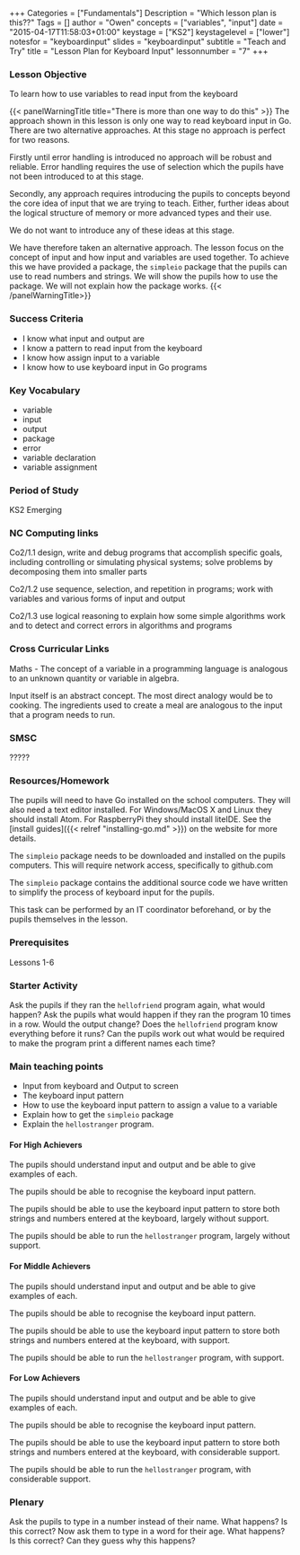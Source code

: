 +++
Categories = ["Fundamentals"]
Description = "Which lesson plan is this??"
Tags = []
author = "Owen"
concepts = ["variables", "input"]
date = "2015-04-17T11:58:03+01:00"
keystage = ["KS2"]
keystagelevel = ["lower"]
notesfor = "keyboardinput"
slides = "keyboardinput"
subtitle = "Teach and Try"
title = "Lesson Plan for Keyboard Input"
lessonnumber = "7"
+++
### Lesson Objective

To learn how to use variables to read input from the keyboard
<!--more-->

{{< panelWarningTitle title="There is more than one way to do this" >}}
The approach shown in this lesson is only one way to read keyboard input
in Go. There are two alternative approaches. At this stage no approach is
perfect for two reasons.

Firstly until error handling is introduced no approach will be robust and
reliable. Error handling requires the use of selection which the pupils
have not been introduced to at this stage.

Secondly, any approach requires introducing the pupils to concepts beyond
the core idea of input that we are trying to teach. Either, further
ideas about the logical structure of memory or more advanced types and
their use.

We do not want to introduce any of these ideas at this stage.

We have therefore taken an alternative approach. The lesson focus on
the concept of input and how input and variables are used together.
To achieve this we have provided a package, the `simpleio` package
that the pupils can use to read numbers and strings. We will show the
pupils how to use the package. We will not explain how the package works.
{{< /panelWarningTitle>}}

### Success Criteria

* I know what input and output are
* I know a pattern to read input from the keyboard
* I know how assign input to a variable
* I know how to use keyboard input in Go programs

### Key Vocabulary

* variable
* input
* output
* package
* error
* variable declaration
* variable assignment

### Period of Study

KS2 Emerging

### NC Computing links

Co2/1.1    design, write and debug programs that accomplish specific goals,
including controlling or simulating physical systems; solve problems by
decomposing them into smaller parts

Co2/1.2    use sequence, selection, and repetition in programs; work with
variables and various forms of input and output

Co2/1.3    use logical reasoning to explain how some simple algorithms work and
to detect and correct errors in algorithms and programs

### Cross Curricular Links

Maths - The concept of a variable in a programming language is analogous
to an unknown quantity or variable in algebra.

Input itself is an abstract concept. The most direct analogy would be to
cooking. The ingredients used to create a meal are analogous to the input
that a program needs to run.

### SMSC

?????

### Resources/Homework

The pupils will need to have Go installed on the school computers. They will
also need a text editor installed. For Windows/MacOS X and Linux they should
install Atom. For RaspberryPi they should install liteIDE. See the
[install guides]({{< relref "installing-go.md" >}}) on the website for more
details.

The `simpleio` package needs to be downloaded and installed on the pupils
computers. This will require network access, specifically to github.com

The `simpleio` package contains the additional source code we have
written to simplify the process of keyboard input for the pupils.

This task can be performed by an IT coordinator beforehand, or by the
pupils themselves in the lesson.

### Prerequisites

Lessons 1-6

### Starter Activity

Ask the pupils if they ran the `hellofriend` program again, what would
happen?
Ask the pupils what would happen if they ran the program 10 times
in a row. Would the output change?
Does the `hellofriend` program know everything before it runs?
Can the pupils work out what would be required to make the program
print a different names each time?

### Main teaching points

* Input from keyboard and Output to screen
* The keyboard input pattern
* How to use the keyboard input pattern to assign a value to a variable
* Explain how to get the `simpleio` package
* Explain the `hellostranger` program.

#### For High Achievers
The pupils should understand input and output and be able to give
examples of each.

The pupils should be able to recognise the keyboard input pattern.

The pupils should be able to use the keyboard input pattern to
store both strings and numbers entered at the keyboard, largely without
support.

The pupils should be able to run the `hellostranger` program,
largely without support.

#### For Middle Achievers
The pupils should understand input and output and be able to give
examples of each.

The pupils should be able to recognise the keyboard input pattern.

The pupils should be able to use the keyboard input pattern to
store both strings and numbers entered at the keyboard, with
support.

The pupils should be able to run the `hellostranger` program,
with support.

#### For Low Achievers
The pupils should understand input and output and be able to give
examples of each.

The pupils should be able to recognise the keyboard input pattern.

The pupils should be able to use the keyboard input pattern to
store both strings and numbers entered at the keyboard, with
considerable support.

The pupils should be able to run the `hellostranger` program,
with considerable support.

### Plenary
Ask the pupils to type in a number instead of their name. What happens?
Is this correct?
Now ask them to type in a word for their age. What happens? Is this
correct? Can they guess why this happens?
